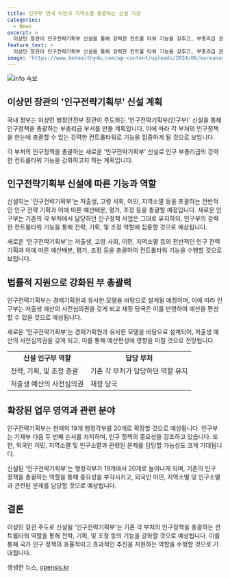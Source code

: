 ```yaml
---
title: 인구부 연내 이민과 지역소멸 총괄하는 신설 기관
categories:
  - News
excerpt: >
  이상민 장관이 인구전략기획부 신설을 통해 강력한 컨트롤 타워 기능을 갖추고, 부총리급 권한을 부여받아 대응 기능을 집중하겠다고 밝혔다. 예산 사전심의권을 가지고 전반적인 인구 전략 기획부터 평가, 예산배분, 조정 등을 총괄하는 인구부는 연내 신설될 예정이며, 현행 부처의 기능과 인력은 그대로 유지되지만, 저출생, 고령 사회, 이민, 지역소멸 등을 다루며 중요한 역할을 수행할 것으로 예상된다.
feature_text: >
  이상민 장관이 인구전략기획부 신설을 통해 강력한 컨트롤 타워 기능을 갖추고, 부총리급 권한을 부여받아 대응 기능을 집중하겠다고 밝혔다. 예산 사전심의권을 가지고 전반적인 인구 전략 기획부터 평가, 예산배분, 조정 등을 총괄하는 인구부는 연내 신설될 예정이며, 현행 부처의 기능과 인력은 그대로 유지되지만, 저출생, 고령 사회, 이민, 지역소멸 등을 다루며 중요한 역할을 수행할 것으로 예상된다.
image: 'https://www.behealthy4u.com/wp-content/uploads/2024/06/koreanews.jpg'
---
```


<p><img src="https://www.behealthy4u.com/wp-content/uploads/2024/06/koreanews.jpg" alt="info 속보" /></p>

<h2 data-ke-size="size26">이상민 장관의 '인구전략기획부' 신설 계획</h2>

<p>국내 정부는 이상민 행정안전부 장관이 주도하는 '인구전략기획부(인구부)' 신설을 통해 인구정책을 총괄하는 부총리급 부서를 만들 계획입니다. 이에 따라 각 부처의 인구정책을 한눈에 총괄할 수 있는 강력한 컨트롤타워로 기능을 집중하게 될 것으로 보입니다.</p>

<p data-ke-size="size16">각 부처의 인구정책을 총괄하는 새로운 '인구전략기획부' 신설로 인구 부총리급의 강력한 컨트롤타워 기능을 강화하고자 하는 계획입니다.</p>

<h2 data-ke-size="size26">인구전략기획부 신설에 따른 기능과 역할</h2>

<p>신설되는 '인구전략기획부'는 저출생, 고령 사회, 이민, 지역소멸 등을 포괄하는 전반적인 인구 전략 기획과 이에 따른 예산배분, 평가, 조정 등을 총괄할 예정입니다. 새로운 인구부는 기존의 각 부처에서 담당하던 인구정책 사업은 그대로 유지하되, 인구부의 강력한 컨트롤타워 기능을 통해 전략, 기획, 및 조정 역할에 집중할 것으로 예상됩니다.</p>

<p data-ke-size="size16">새로운 '인구전략기획부'는 저출생, 고령 사회, 이민, 지역소멸 등의 전반적인 인구 전략 기획과 이에 따른 예산배분, 평가, 조정 등을 총괄하여 컨트롤타워 기능을 수행할 것으로 보입니다.</p>

<h2 data-ke-size="size26">법률적 지원으로 강화된 부 총괄력</h2>

<p>인구전략기획부는 경제기획원과 유사한 모델을 바탕으로 설계될 예정이며, 이에 따라 인구부는 저출생 예산의 사전심의권을 갖게 되고 재정 당국은 이를 반영하여 예산을 편성할 수 있을 것으로 예상됩니다.</p>

<p data-ke-size="size16">새로운 '인구전략기획부'는 경제기획원과 유사한 모델을 바탕으로 설계되어, 저출생 예산의 사전심의권을 갖게 되고, 이를 통해 예산편성에 영향을 미칠 것으로 전망됩니다.</p>

<table>
  <tr>
    <td style="text-align: center; height: 17px;"><b>신설 인구부 역할</b></td>
    <td style="text-align: center; height: 17px;"><b>담당 부처</b></td>
  </tr>
  <tr>
    <td style="text-align: left; height: 17px;">전략, 기획, 및 조정 총괄</td>
    <td style="text-align: left; height: 17px;">기존 각 부처가 담당하던 역할 유지</td>
  </tr>
  <tr>
    <td style="text-align: left; height: 17px;">저출생 예산의 사전심의권</td>
    <td style="text-align: left; height: 17px;">재정 당국</td>
  </tr>
</table>

<h2 data-ke-size="size26">확장된 업무 영역과 관련 분야</h2>

<p>인구전략기획부는 현재의 19개 행정각부를 20개로 확장할 것으로 예상됩니다. 인구부는 기재부 다음 두 번째 순서를 차지하며, 인구 정책의 중요성을 강조하고 있습니다. 또한, 외국인 이민, 지역소멸 및 인구소멸과 관련된 문제를 담당할 가능성도 크게 기대됩니다.</p>

<p data-ke-size="size16">신설된 '인구전략기획부'는 행정각부가 19개에서 20개로 늘어나게 되며, 기존의 인구 정책을 총괄하는 역할을 통해 중요성을 부각시키고, 외국인 이민, 지역소멸 및 인구소멸과 관련된 문제를 담당할 것으로 예상됩니다.</p>

<h2 data-ke-size="size26">결론</h2>

<p>이상민 장관 주도로 신설될 '인구전략기획부'는 기존 각 부처의 인구정책을 총괄하는 컨트롤타워 역할을 통해 전략, 기획, 및 조정 등의 기능을 강화할 것으로 예상됩니다. 이를 통해 국가 인구 정책의 효율적이고 효과적인 추진을 지원하는 역할을 수행할 것으로 기대됩니다.</p>
생생한 뉴스, <a href="https://opensis.kr" rel="dofollow">opensis.kr</a>


